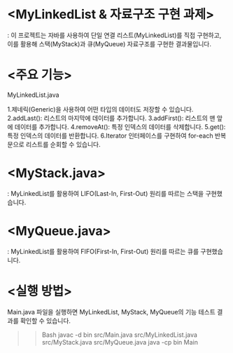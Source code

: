 # <MyLinkedList & 자료구조 구현 과제>
: 이 프로젝트는 자바를 사용하여 단일 연결 리스트(MyLinkedList)를 직접 구현하고, 
이를 활용해 스택(MyStack)과 큐(MyQueue) 자료구조를 구현한 결과물입니다.

# <주요 기능>
MyLinkedList.java

1.제네릭(Generic)을 사용하여 어떤 타입의 데이터도 저장할 수 있습니다.
2.addLast(): 리스트의 마지막에 데이터를 추가합니다.
3.addFirst(): 리스트의 맨 앞에 데이터를 추가합니다.
4.removeAt(): 특정 인덱스의 데이터를 삭제합니다.
5.get(): 특정 인덱스의 데이터를 반환합니다.
6.Iterator 인터페이스를 구현하여 for-each 반복문으로 리스트를 순회할 수 있습니다.

# <MyStack.java>
: MyLinkedList를 활용하여 LIFO(Last-In, First-Out) 원리를 따르는 스택을 구현했습니다.

# <MyQueue.java>
: MyLinkedList를 활용하여 FIFO(First-In, First-Out) 원리를 따르는 큐를 구현했습니다.

# <실행 방법>
Main.java 파일을 실행하면 MyLinkedList, MyStack, MyQueue의 기능 테스트 결과를 확인할 수 있습니다.

>>Bash
javac -d bin src/Main.java src/MyLinkedList.java src/MyStack.java src/MyQueue.java
java -cp bin Main
